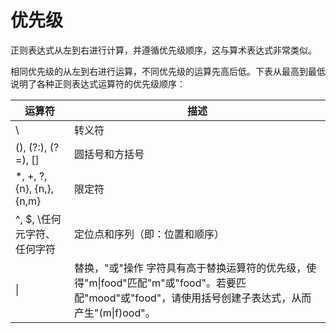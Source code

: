 # 优先级

正则表达式从左到右进行计算，并遵循优先级顺序，这与算术表达式非常类似。

相同优先级的从左到右进行运算，不同优先级的运算先高后低。下表从最高到最低说明了各种正则表达式运算符的优先级顺序：

| 运算符                      | 描述                                                         |
| --------------------------- | ------------------------------------------------------------ |
| \                           | 转义符                                                       |
| (), (?:), (?=), []          | 圆括号和方括号                                               |
| *, +, ?, {n}, {n,}, {n,m}   | 限定符                                                       |
| ^, $, \任何元字符、任何字符 | 定位点和序列（即：位置和顺序）                               |
| \|                          | 替换，"或"操作 字符具有高于替换运算符的优先级，使得"m\|food"匹配"m"或"food"。若要匹配"mood"或"food"，请使用括号创建子表达式，从而产生"(m\|f)ood"。 |